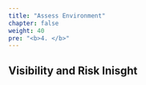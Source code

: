```yaml
---
title: "Assess Environment"
chapter: false
weight: 40
pre: "<b>4. </b>"
---
```


## Visibility and Risk Inisght



